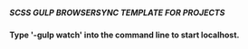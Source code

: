 ##### SCSS GULP BROWSERSYNC TEMPLATE FOR PROJECTS
#### Type '-gulp watch' into the command line to start localhost.